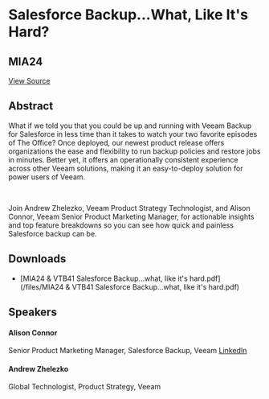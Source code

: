 # Salesforce Backup...What, Like It's Hard?
## MIA24
[View Source](https://connect.veeam.com/flow/veeam/veeamon2023/attendeeportal/page/sessioncatalog/session/1678314164130001b23u)

## Abstract
What if we told you that you could be up and running with Veeam Backup for Salesforce in less time than it takes to watch your two favorite episodes of The Office? Once deployed, our newest product release offers organizations the ease and flexibility to run backup policies and restore jobs in minutes. Better yet, it offers an operationally consistent experience across other Veeam solutions, making it an easy-to-deploy solution for power users of Veeam.

 

Join Andrew Zhelezko, Veeam Product Strategy Technologist, and Alison Connor, Veeam Senior Product Marketing Manager, for actionable insights and top feature breakdowns so you can see how quick and painless Salesforce backup can be.


## Downloads
- [MIA24 & VTB41 Salesforce Backup...what, like it's hard.pdf](/files/MIA24 & VTB41 Salesforce Backup...what, like it's hard.pdf)

## Speakers
#### Alison Connor
Senior Product Marketing Manager, Salesforce Backup, Veeam
[LinkedIn](https://www.linkedin.com/in/alison-connor-0221227/)
#### Andrew Zhelezko
Global Technologist, Product Strategy, Veeam